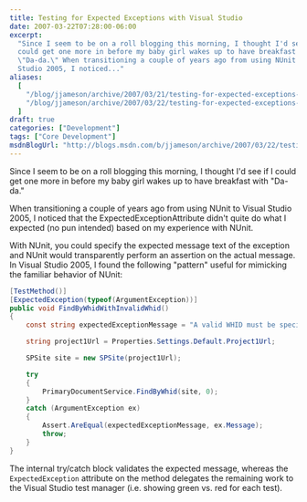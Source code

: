 ```yaml
---
title: Testing for Expected Exceptions with Visual Studio
date: 2007-03-22T07:28:00-06:00
excerpt:
  "Since I seem to be on a roll blogging this morning, I thought I'd see if I
  could get one more in before my baby girl wakes up to have breakfast with
  \"Da-da.\" When transitioning a couple of years ago from using NUnit to Visual
  Studio 2005, I noticed..."
aliases:
  [
    "/blog/jjameson/archive/2007/03/21/testing-for-expected-exceptions-with-visual-studio.aspx",
    "/blog/jjameson/archive/2007/03/22/testing-for-expected-exceptions-with-visual-studio.aspx",
  ]
draft: true
categories: ["Development"]
tags: ["Core Development"]
msdnBlogUrl: "http://blogs.msdn.com/b/jjameson/archive/2007/03/22/testing-for-expected-exceptions-with-visual-studio.aspx"
---
```


Since I seem to be on a roll blogging this morning, I thought I'd see if I could
get one more in before my baby girl wakes up to have breakfast with "Da-da."

When transitioning a couple of years ago from using NUnit to Visual Studio 2005,
I noticed that the ExpectedExceptionAttribute didn't quite do what I expected
(no pun intended) based on my experience with NUnit.

With NUnit, you could specify the expected message text of the exception and
NUnit would transparently perform an assertion on the actual message. In Visual
Studio 2005, I found the following "pattern" useful for mimicking the familiar
behavior of NUnit:

```C#
[TestMethod()]
[ExpectedException(typeof(ArgumentException))]
public void FindByWhidWithInvalidWhid()
{
    const string expectedExceptionMessage = "A valid WHID must be specified.\r\nParameter name: whid";

    string project1Url = Properties.Settings.Default.Project1Url;

    SPSite site = new SPSite(project1Url);

    try
    {
        PrimaryDocumentService.FindByWhid(site, 0);
    }
    catch (ArgumentException ex)
    {
        Assert.AreEqual(expectedExceptionMessage, ex.Message);
        throw;
    }
}
```

The internal try/catch block validates the expected message, whereas the
`ExpectedException` attribute on the method delegates the remaining work to the
Visual Studio test manager (i.e. showing green vs. red for each test).

